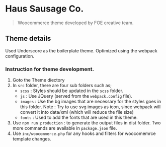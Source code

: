 # Haus Sausage Co.

> Woocommerce theme developed by FOE creative team.

## Theme details

Used Underscore as the boilerplate theme. Optimized using the webpack configuration.

### Instruction for theme development.

1. Goto the Theme diectory
2. In `src` folder, there are four sub folders such as;
   - `scss` : Styles should be updated in the `scss` folder.
   - `js` : Use JQuery (served from the `webpack.config` file).
   - `images` : Use the bg images that are necessary for the styles goes in this folder. Note : Try to use svg images as icon, since webpack will convert it into data/xml (which will reduce the file size)
   - `fonts` : Used to add the fonts that are used in this theme.
3. Use `npm run production` : to generate the output files in dist folder. Two more commands are available in `package.json` file.
4. Use `inc/woocommerce.php` for any hooks and filters for woocomemrce template changes.
